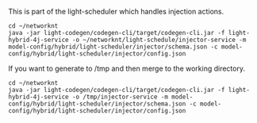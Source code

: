 This is part of the light-scheduler which handles injection actions. 

```
cd ~/networknt
java -jar light-codegen/codegen-cli/target/codegen-cli.jar -f light-hybrid-4j-service -o ~/networknt/light-schedule/injector-service -m model-config/hybrid/light-scheduler/injector/schema.json -c model-config/hybrid/light-scheduler/injector/config.json
```

If you want to generate to /tmp and then merge to the working directory. 

```
cd ~/networknt
java -jar light-codegen/codegen-cli/target/codegen-cli.jar -f light-hybrid-4j-service -o /tmp/injector-service -m model-config/hybrid/light-scheduler/injector/schema.json -c model-config/hybrid/light-scheduler/injector/config.json
```
